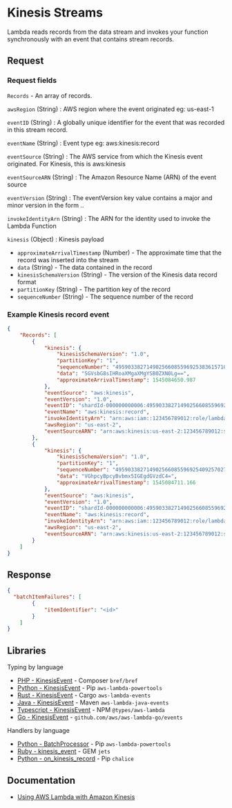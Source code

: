 # Kinesis Streams

Lambda reads records from the data stream and invokes your function synchronously with an event that contains stream records.

## Request

### Request fields

`Records` - An array of records.

`awsRegion` (String)
: AWS region where the event originated eg: us-east-1

`eventID` (String)
: A globally unique identifier for the event that was recorded in this stream record.

`eventName` (String)
: Event type eg: aws:kinesis:record

`eventSource` (String)
: The AWS service from which the Kinesis event originated. For Kinesis, this is aws:kinesis

`eventSourceARN` (String)
: The Amazon Resource Name (ARN) of the event source

`eventVersion` (String)
: The eventVersion key value contains a major and minor version in the form <major>.<minor>.

`invokeIdentityArn` (String)
: The ARN for the identity used to invoke the Lambda Function

`kinesis` (Object)
: Kinesis payload

- `approximateArrivalTimestamp` (Number) - The approximate time that the record was inserted into the stream
- `data` (String) - The data contained in the record
- `kinesisSchemaVersion` (String) - The version of the Kinesis data record format
- `partitionKey` (String) - The partition key of the record
- `sequenceNumber` (String) - The sequence number of the record

### Example Kinesis record event

```json
{
    "Records": [
        {
            "kinesis": {
                "kinesisSchemaVersion": "1.0",
                "partitionKey": "1",
                "sequenceNumber": "49590338271490256608559692538361571095921575989136588898",
                "data": "SGVsbG8sIHRoaXMgaXMgYSB0ZXN0Lg==",
                "approximateArrivalTimestamp": 1545084650.987
            },
            "eventSource": "aws:kinesis",
            "eventVersion": "1.0",
            "eventID": "shardId-000000000006:49590338271490256608559692538361571095921575989136588898",
            "eventName": "aws:kinesis:record",
            "invokeIdentityArn": "arn:aws:iam::123456789012:role/lambda-role",
            "awsRegion": "us-east-2",
            "eventSourceARN": "arn:aws:kinesis:us-east-2:123456789012:stream/lambda-stream"
        },
        {
            "kinesis": {
                "kinesisSchemaVersion": "1.0",
                "partitionKey": "1",
                "sequenceNumber": "49590338271490256608559692540925702759324208523137515618",
                "data": "VGhpcyBpcyBvbmx5IGEgdGVzdC4=",
                "approximateArrivalTimestamp": 1545084711.166
            },
            "eventSource": "aws:kinesis",
            "eventVersion": "1.0",
            "eventID": "shardId-000000000006:49590338271490256608559692540925702759324208523137515618",
            "eventName": "aws:kinesis:record",
            "invokeIdentityArn": "arn:aws:iam::123456789012:role/lambda-role",
            "awsRegion": "us-east-2",
            "eventSourceARN": "arn:aws:kinesis:us-east-2:123456789012:stream/lambda-stream"
        }
    ]
}
```

## Response

```json title="Reporting batch item failures"
{ 
  "batchItemFailures": [ 
        {
            "itemIdentifier": "<id>"
        }
    ]
}
```

## Libraries

Typing by language

- [PHP - KinesisEvent](https://bref.sh/docs/function/handlers.html#kinesis-events) - Composer `bref/bref`
- [Python - KinesisEvent](https://awslabs.github.io/aws-lambda-powertools-python/latest/utilities/data_classes/#kinesis-streams) - Pip `aws-lambda-powertools`
- [Rust - KinesisEvent](https://github.com/LegNeato/aws-lambda-events/blob/master/aws_lambda_events/src/generated/kinesis.rs) - Cargo `aws-lambda-events`
- [Java - KinesisEvent](https://github.com/aws/aws-lambda-java-libs/blob/master/aws-lambda-java-events/src/main/java/com/amazonaws/services/lambda/runtime/events/KinesisEvent.java) - Maven `aws-lambda-java-events`
- [Typescript - KinesisEvent](https://github.com/DefinitelyTyped/DefinitelyTyped/blob/master/types/aws-lambda/trigger/kinesis-stream.d.ts) - NPM `@types/aws-lambda`
- [Go - KinesisEvent](https://github.com/aws/aws-lambda-go/blob/main/events/README_Kinesis.md) - `github.com/aws/aws-lambda-go/events`

Handlers by language

- [Python - BatchProcessor](https://awslabs.github.io/aws-lambda-powertools-python/latest/utilities/batch/#processing-messages-from-kinesis) - Pip `aws-lambda-powertools`
- [Ruby - kinesis_event](https://rubyonjets.com/docs/events/kinesis/) - GEM `jets`
- [Python - on_kinesis_record](https://aws.github.io/chalice/topics/events.html#kinesis-events) - Pip `chalice`

## Documentation

- [Using AWS Lambda with Amazon Kinesis](https://docs.aws.amazon.com/lambda/latest/dg/with-kinesis.html)
